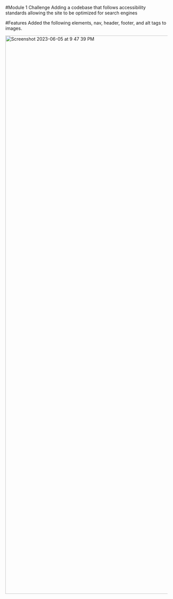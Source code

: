 #Module 1 Challenge 
Adding a codebase that follows accessibility standards allowing the site to be optimized for search engines 

#Features 
Added the following elements, nav, header, footer, and alt tags to images. 


<img width="1736" alt="Screenshot 2023-06-05 at 9 47 39 PM" src="https://github.com/2023inception/challenge1-refactoring-/assets/133824998/c5b379e1-a094-4542-8d19-cf1634a1ee57">
